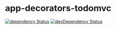 # app-decorators-todomvc
[![dependency Status](https://david-dm.org/SerkanSipahi/app-decorators-todomvc/dev-status.svg)](https://david-dm.org/SerkanSipahiapp-decorators-todomvc#info=dependencies)
[![devDependency Status](https://david-dm.org/SerkanSipahi/app-decorators-todomvc/dev-status.svg)](https://david-dm.org/SerkanSipahiapp-decorators-todomvc#info=devDependencies)